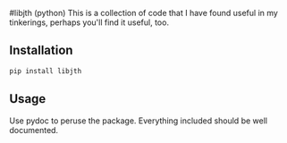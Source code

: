 #libjth (python)
This is a collection of code that I have found useful in my 
tinkerings, perhaps you'll find it useful, too.

## Installation

```sh
pip install libjth
```

## Usage
Use pydoc to peruse the package.  Everything included should be well
documented.

